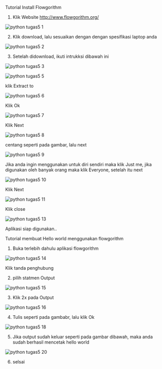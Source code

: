Tutorial Install Flowgorithm

1. Klik Website http://www.flowgorithm.org/ 

![python tugas5 1](https://user-images.githubusercontent.com/93025147/138915321-0c0c4e7e-07c8-4293-9d4e-2652f38cad92.png)

2. Klik download, lalu sesuaikan dengan dengan spesifikasi laptop anda

![python tugas5 2](https://user-images.githubusercontent.com/93025147/138915706-d3aff062-d6c3-4a36-b2c6-83142fd7dfa6.png)

3. Setelah didownload, ikuti intrukksi dibawah ini

![python tugas5 3](https://user-images.githubusercontent.com/93025147/138916040-563cbb35-fb42-4151-8d83-daa4134f53eb.png)

![python tugas5 5](https://user-images.githubusercontent.com/93025147/138916127-8c35db1f-cb48-466f-be04-b4bf920162c0.png)

klik Extract to

![python tugas5 6](https://user-images.githubusercontent.com/93025147/138916227-0f3dda2b-71f8-4df9-9821-507f5abc9c73.png) 

Klik Ok

![python tugas5 7](https://user-images.githubusercontent.com/93025147/138916448-6085dbc9-e16f-45fe-a6d3-18fb38ed315e.png) 

Klik Next

![python tugas5 8](https://user-images.githubusercontent.com/93025147/138916563-32a0dbe8-b917-46f4-aa22-cbcfdfb2c304.png) 

centang seperti pada gambar, lalu next

![python tugas5 9](https://user-images.githubusercontent.com/93025147/138916682-6b36488f-2341-4338-91df-3161f97ffc19.png) 

Jika anda ingin menggunakan untuk diri sendiri maka klik Just me, jika digunakan oleh banyak orang maka klik Everyone, setelah itu next

![python tugas5 10](https://user-images.githubusercontent.com/93025147/138916818-ff154eef-abe6-480f-8f84-ea651dae4c5e.png) 

Klik Next

![python tugas5 11](https://user-images.githubusercontent.com/93025147/138917166-8d36bbf3-7b17-4e0f-9f09-4f3b2d56b353.png) 

Klik close

![python tugas5 13](https://user-images.githubusercontent.com/93025147/138917232-2b18c3a2-45a1-4dfd-bf51-540b5a4adb3c.png) 

Aplikasi siap digunakan..

Tutorial membuat Hello world menggunakan flowgorithm

1. Buka terlebih dahulu aplikasi flowgorithm 

![python tugas5 14](https://user-images.githubusercontent.com/93025147/138917702-3e232196-271b-4480-8a26-bcc8f312aa24.png) 

Klik tanda penghubung

2. pilih statmen Output

![python tugas5 15](https://user-images.githubusercontent.com/93025147/138917908-b2c87454-391d-419a-9eb0-3cae6715a1d5.png)

3. Klik 2x pada Output

![python tugas5 16](https://user-images.githubusercontent.com/93025147/138918079-d7847cdb-97e6-47b1-a1e6-32e6b04e87f7.png)

4. Tulis seperti pada gambabr, lalu klik Ok

![python tugas5 18](https://user-images.githubusercontent.com/93025147/138918229-45184b8f-c7b7-4559-975c-ed1d46aafe4b.png)

5. Jika output sudah keluar seperti pada gambar dibawah, maka anda sudah berhasil mencetak hello world

![python tugas5 20](https://user-images.githubusercontent.com/93025147/138918390-0ef00e24-c070-45f8-8181-6ec962c402b8.png)

6. selsai

 
 
